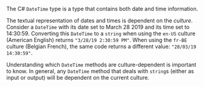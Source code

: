The C# `DateTime` type is a type that contains both date and time information.

The textual representation of dates and times is dependent on the _culture_. Consider a `DateTime` with its date set to March 28 2019 and its time set to 14:30:59. Converting this `DateTime` to a `string` when using the `en-US` culture (American English) returns `"3/28/19 2:30:59 PM"`. When using the `fr-BE` culture (Belgian French), the same code returns a different value: `"28/03/19 14:30:59"`.

Understanding which `DateTime` methods are culture-dependent is important to know. In general, any `DateTime` method that deals with `string`s (either as input or output) will be dependent on the current culture.
